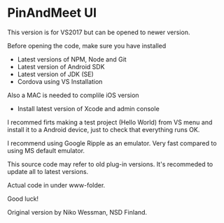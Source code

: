 PinAndMeet UI
===

This version is for VS2017 but can be opened to newer version.

Before opening the code, make sure you have installed
- Latest versions of NPM, Node and Git
- Latest version of Android SDK
- Latest version of JDK (SE)
- Cordova using VS Installation

Also a MAC is needed to complile iOS version
- Install latest version of Xcode and admin console

I recommed firts making a test project (Hello World) from VS menu and install it to a Android device, just to check that everything runs OK.

I recommend using Google Ripple as an emulator. Very fast compared to using MS default emulator.

This source code may refer to old plug-in versions. It's recommeded to update all to latest versions.

Actual code in under www-folder.

Good luck!

Original version by Niko Wessman, NSD Finland.
